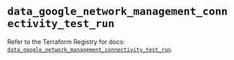 # `data_google_network_management_connectivity_test_run`

Refer to the Terraform Registry for docs: [`data_google_network_management_connectivity_test_run`](https://registry.terraform.io/providers/hashicorp/google/6.49.1/docs/data-sources/network_management_connectivity_test_run).
